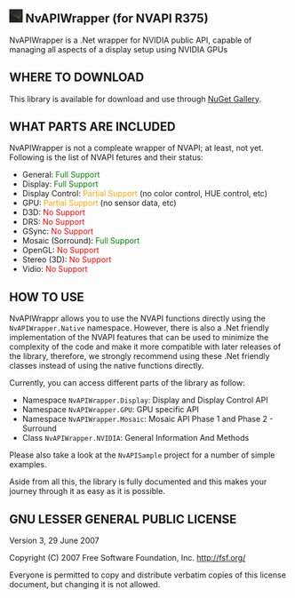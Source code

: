 ## <img src="NvAPIWrapper/Icon.png" width="24" alt="NvAPIWrapper"> NvAPIWrapper (for NVAPI R375)
NvAPIWrapper is a .Net wrapper for NVIDIA public API, capable of managing all aspects of a display setup using NVIDIA GPUs

## WHERE TO DOWNLOAD
This library is available for download and use through <a href="https://www.nuget.org/packages/NvAPIWrapper.Net">NuGet Gallery</a>.

## WHAT PARTS ARE INCLUDED
NvAPIWrapper is not a compleate wrapper of NVAPI; at least, not yet. Following is the list of NVAPI fetures and their status:

* General: <span style="color: green">Full Support</span>
* Display: <span style="color: green">Full Support</span>
* Display Control: <span style="color: orange">Partial Support</span> (no color control, HUE control, etc)
* GPU: <span style="color: orange">Partial Support</span> (no sensor data, etc)
* D3D: <span style="color: red">No Support</span>
* DRS: <span style="color: red">No Support</span>
* GSync: <span style="color: red">No Support</span>
* Mosaic (Sorround): <span style="color: green">Full Support</span>
* OpenGL: <span style="color: red">No Support</span>
* Stereo (3D): <span style="color: red">No Support</span>
* Vidio: <span style="color: red">No Support</span>

## HOW TO USE
NvAPIWrappr allows you to use the NVAPI functions directly using the `NvAPIWrapper.Native` namespace. However, there is also a .Net friendly implementation of the NVAPI features that can be used to minimize the complexity of the code and make it more compatible with later releases of the library, therefore, we strongly recommend using these .Net friendly classes instead of using the native functions directly.

Currently, you can access different parts of the library as follow:

* Namespace `NvAPIWrapper.Display`: Display and Display Control API
* Namespace `NvAPIWrapper.GPU`: GPU specific API
* Namespace `NvAPIWrapper.Mosaic`: Mosaic API Phase 1 and Phase 2 - Surround
* Class `NvAPIWrapper.NVIDIA`: General Information And Methods

Please also take a look at the `NvAPISample` project for a number of simple examples.

Aside from all this, the library is fully documented and this makes your journey through it as easy as it is possible.

## GNU LESSER GENERAL PUBLIC LICENSE

Version 3, 29 June 2007

Copyright (C) 2007 Free Software Foundation, Inc.
<http://fsf.org/>

Everyone is permitted to copy and distribute verbatim copies of this
license document, but changing it is not allowed.
